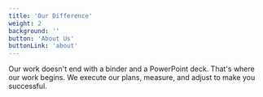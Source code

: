 ```yaml
---
title: 'Our Difference'
weight: 2
background: ''
button: 'About Us'
buttonLink: 'about'
---
```


Our work doesn't end with a binder and a PowerPoint deck. That's where our work begins. We execute our plans, measure, and adjust to make you successful. 
